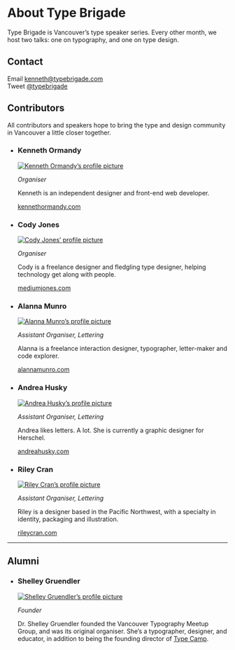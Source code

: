 # About Type Brigade

Type Brigade is Vancouver’s type speaker series. Every other month, we host two talks: one on typography, and one on type design.

## Contact

Email [kenneth@typebrigade.com](mailto:kenneth@typebrigade.com)<br/>
Tweet [@typebrigade](http://twitter.com/typebrigade)<br/>

## Contributors

All contributors and speakers hope to bring the type and design community in Vancouver a little closer together.

- ### Kenneth Ormandy

  [![Kenneth Ormandy’s profile picture](/images/team-kenneth.jpg)](http://kennethormandy.com)

  _Organiser_

  Kenneth is an independent designer and front-end web developer.

  [kennethormandy.com](http://kennethormandy.com)

- ### Cody Jones

  [![Cody Jones’ profile picture](/images/team-cody.jpg)](http://mediumjones.com)

  _Organiser_

  Cody is a freelance designer and fledgling type designer, helping technology get along with people.

  [mediumjones.com](http://mediumjones.com)

- ### Alanna Munro

  [![Alanna Munro’s profile picture](images/team-alanna.png)](http://alannamunro.com)

  _Assistant Organiser, Lettering_

  Alanna is a freelance interaction designer, typographer, letter-maker and code explorer.

  [alannamunro.com](http://alannamunro.com)

- ### Andrea Husky

  [![Andrea Husky’s profile picture](/images/team-andrea.jpg)](http://andreahusky.com)

  _Assistant Organiser, Lettering_

  Andrea likes letters. A lot. She is currently a graphic designer for Herschel.

  [andreahusky.com](http://andreahusky.com)

- ### Riley Cran

  [![Riley Cran’s profile picture](/images/team-riley.jpg)](http://rileycran.com)

  _Assistant Organiser, Lettering_

  Riley is a designer based in the Pacific Northwest, with a specialty in identity, packaging and illustration.

  [rileycran.com](http://rileycran.com)

***

## Alumni

- ### Shelley Gruendler

  [![Shelley Gruendler’s profile picture](/images/team-shelley.jpg)](http://typecamp.org)

  _Founder_

  Dr. Shelley Gruendler founded the Vancouver Typography Meetup Group, and was its original organiser. She’s a typographer, designer, and educator, in addition to being the founding director of [Type Camp](http://typecamp.org).


<!--

Need to turn this into something more maintainable

## Thanks

- ### Ross Milne

  [![Ross Milne’s profile picture](/images/team-ross.jpg)](http://workingformat.com)

  _Special Events_


  [workingformat.com](http://workingformat.com)

  - Diane Huynh


-->

